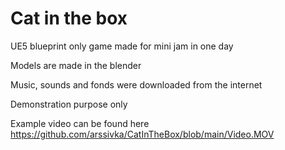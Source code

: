 # Cat in the box
UE5 blueprint only game made for mini jam in one day

Models are made in the blender

Music, sounds and fonds were downloaded from the internet

Demonstration purpose only

Example video can be found here https://github.com/arssivka/CatInTheBox/blob/main/Video.MOV 
